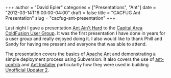 +++
author = "David Epler"
categories = ["Presentations", "Ant"]
date = "2012-03-14T16:00:00-04:00"
draft = false
title = "CACFUG Ant Presentation"
slug = "cacfug-ant-presentation"
+++

Last night I gave a presentation [Ant Ain't Hard](/presentations) to the [Capital Area ColdFusion User Group](http://www.dc-coldfusion.com). It was the first presentation I have done in years for a user group and really enjoyed doing it. I also would like to thank Phill and Sandy for having me present and everyone that was able to attend.

<!--more-->

The presentation covers the basics of [Apache Ant](http://ant.apache.org) and demonstrating a simple deployment process using Subversion. It also covers the use of [ant-contrib](http://ant-contrib.sourceforge.net) and [Ant Installer](http://antinstaller.sourceforge.net) particularlly how they were used in building [Unofficial Updater 2](https://www.uu-2.download).
  
 